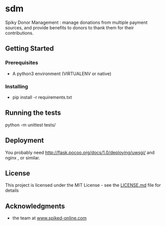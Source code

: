 # sdm
Spiky Donor Management : manage donations from multiple payment sources, and provide benefits to donors to thank them for their contributions.

## Getting Started


### Prerequisites

- A python3 environment (VIRTUALENV or native)


### Installing

- pip install -r requirements.txt

## Running the tests

python -m unittest tests/<name-of-test-file>

## Deployment

You probably need http://flask.pocoo.org/docs/1.0/deploying/uwsgi/ and nginx , or similar.


## License

This project is licensed under the MIT License - see the [LICENSE.md](LICENSE.md) file for details

## Acknowledgments

* the team at www.spiked-online.com
